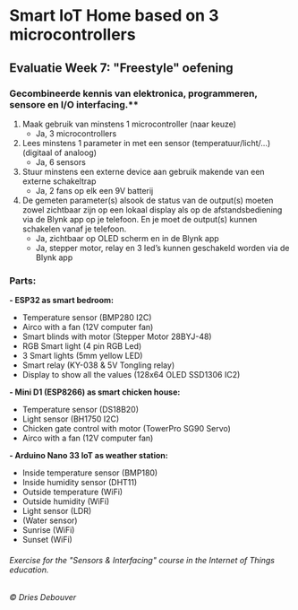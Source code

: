 # Smart IoT Home based on 3 microcontrollers
## Evaluatie Week 7: "Freestyle" oefening

### Gecombineerde kennis van elektronica, programmeren, sensore en I/O interfacing.**

1. Maak gebruik van minstens 1 microcontroller (naar keuze)
   -  Ja, 3 microcontrollers
2. Lees minstens 1 parameter in met een sensor (temperatuur/licht/…) (digitaal of analoog)
   -	Ja, 6 sensors
3. Stuur minstens een externe device aan gebruik makende van een externe schakeltrap
   -	Ja, 2 fans op elk een 9V batterij
4. De gemeten parameter(s) alsook de status van de output(s) moeten zowel zichtbaar zijn op een lokaal display als op de afstandsbediening via de Blynk app op je telefoon. En je moet de output(s) kunnen schakelen vanaf je telefoon.
   -	Ja, zichtbaar op OLED scherm en in de Blynk app
   -	Ja, stepper motor, relay en 3 led’s kunnen geschakeld worden via de Blynk app
   
### Parts:

**- ESP32 as smart bedroom:**
- Temperature sensor (BMP280 I2C)
- Airco with a fan (12V computer fan)
- Smart blinds with motor (Stepper Motor 28BYJ-48)
- RGB Smart light (4 pin RGB Led)
- 3 Smart lights (5mm yellow LED)
- Smart relay (KY-038 & 5V Tongling relay)
- Display to show all the values (128x64 OLED SSD1306 IC2)

**- Mini D1 (ESP8266) as smart chicken house:**
- Temperature sensor (DS18B20)
- Light sensor (BH1750 I2C)
- Chicken gate control with motor (TowerPro SG90 Servo)
- Airco with a fan (12V computer fan)

**- Arduino Nano 33 IoT as weather station:**
- Inside temperature sensor (BMP180)
- Inside humidity sensor (DHT11)
- Outside temperature (WiFi)
- Outside humidity (WiFi)
- Light sensor (LDR)
- (Water sensor)
- Sunrise (WiFi)
- Sunset (WiFi)

###### Exercise for the "Sensors & Interfacing" course in the Internet of Things education. 
###### © Dries Debouver
